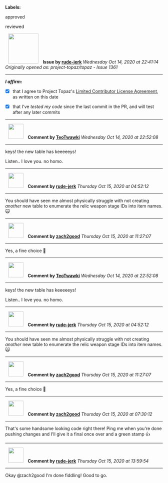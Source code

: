**Labels:**

approved

reviewed



<a href="https://github.com/rude-jerk"><img src="https://avatars0.githubusercontent.com/u/9592857?v=4" width="96" height="96" hspace="10"></img></a> **Issue by [rude-jerk](https://github.com/rude-jerk)**
_Wednesday Oct 14, 2020 at 22:41:14_
_Originally opened as: project-topaz/topaz - Issue 1361_

----

<!-- place 'x' mark between square [] brackets to affirm: -->
**_I affirm:_**
- [x] that I agree to Project Topaz's [Limited Contributor License Agreement](http://project-topaz.com/blob/release/CONTRIBUTOR_AGREEMENT.md), as written on this date
- [x] that I've _tested my code_ since the last commit in the PR, and will test after any later commits




----
<a href="https://github.com/TeoTwawki"><img src="https://avatars0.githubusercontent.com/u/6871475?v=4" width="48" height="48" hspace="10"></img></a> **Comment by [TeoTwawki](https://github.com/TeoTwawki)**
_Wednesday Oct 14, 2020 at 22:52:08_

----

keys! the new table has keeeeeys!


Listen.. I love you. no homo.



----
<a href="https://github.com/rude-jerk"><img src="https://avatars0.githubusercontent.com/u/9592857?v=4" width="48" height="48" hspace="10"></img></a> **Comment by [rude-jerk](https://github.com/rude-jerk)**
_Thursday Oct 15, 2020 at 04:52:12_

----

You should have seen me almost physically struggle with not creating _another_ new table to enumerate the relic weapon stage IDs into item names. 🙀 


----
<a href="https://github.com/zach2good"><img src="https://avatars3.githubusercontent.com/u/1389729?v=4" width="48" height="48" hspace="10"></img></a> **Comment by [zach2good](https://github.com/zach2good)**
_Thursday Oct 15, 2020 at 11:27:07_

----

Yes, a fine choice 🦁 


----
<a href="https://github.com/TeoTwawki"><img src="https://avatars0.githubusercontent.com/u/6871475?v=4" width="48" height="48" hspace="10"></img></a> **Comment by [TeoTwawki](https://github.com/TeoTwawki)**
_Wednesday Oct 14, 2020 at 22:52:08_

----

keys! the new table has keeeeeys!


Listen.. I love you. no homo.



----
<a href="https://github.com/rude-jerk"><img src="https://avatars0.githubusercontent.com/u/9592857?v=4" width="48" height="48" hspace="10"></img></a> **Comment by [rude-jerk](https://github.com/rude-jerk)**
_Thursday Oct 15, 2020 at 04:52:12_

----

You should have seen me almost physically struggle with not creating _another_ new table to enumerate the relic weapon stage IDs into item names. 🙀 


----
<a href="https://github.com/zach2good"><img src="https://avatars3.githubusercontent.com/u/1389729?v=4" width="48" height="48" hspace="10"></img></a> **Comment by [zach2good](https://github.com/zach2good)**
_Thursday Oct 15, 2020 at 11:27:07_

----

Yes, a fine choice 🦁 


----
<a href="https://github.com/zach2good"><img src="https://avatars3.githubusercontent.com/u/1389729?v=4" width="48" height="48" hspace="10"></img></a> **Comment by [zach2good](https://github.com/zach2good)**
_Thursday Oct 15, 2020 at 07:30:12_

----

That's some handsome looking code right there! Ping me when you're done pushing changes and I'll give it a final once over and a green stamp 👍 


----
<a href="https://github.com/rude-jerk"><img src="https://avatars0.githubusercontent.com/u/9592857?v=4" width="48" height="48" hspace="10"></img></a> **Comment by [rude-jerk](https://github.com/rude-jerk)**
_Thursday Oct 15, 2020 at 13:59:54_

----

Okay @zach2good I'm done fiddling! Good to go.
